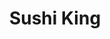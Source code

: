 ---
layout: place
title: "Sushi King"
permalink: /california/alameda/sushi-king.html
stateAbbr: CA
stateName: California
cityName: Alameda
seo:
  name: "Sushi King"
  type: Restaurant
  links: null
description: "Looking for sushi in Alameda, California? Check out Sushi King for a delightful Japanese dining experience. Enjoy a variety of sushi and other dishes in a we..."
place_id: ChIJLQS_-JSGj4ARMSo3akLmz48
photos:
  - name: >-
      places/ChIJLQS_-JSGj4ARMSo3akLmz48/photos/AeeoHcKubKo1DH9qLb4GB90GVgbRHDwT694_Rx_p63M-LDrBrbP-m1to73ZZAAQsitxBdyzrVA8n1-__cA4SNNd3NXKCvB5uV6cSwJejzxQ62MWeAdUK0FhEPabQtswX2el4wV6t3twpapVAe00xH7bF9UST-bQeivVM_81xCmOi-bCM5vpIqXsRnQjlBSwk3T9Yq2t66fEsuyXqQXhuBZfJl0vnvq3BJuZ5qWzMgUec8_F1ZEYZpJfJpzcC8iHMtFDdXoctS840fLhlC9cJmHDOV_WXUP9VFuanQhNnIhgJUscsDwQc-x40-t66AotYZk518b0NX5_8x7Kz5R80iDQnla9sqUuB3WTPIp25fItBzXkxqAh5kiTRkvcSZrsO0K1AHQzfNCHE-n4Y73XTXMamr2YYXA8fo9eWdH7JQp_bHcG91g
    widthPx: 4032
    heightPx: 3024
    authorAttributions:
      - displayName: Mark Neveu
        uri: https://maps.google.com/maps/contrib/117586385418851579665
        photoUri: >-
          https://lh3.googleusercontent.com/a-/ALV-UjUeAjl89wiJ8BLi9U-GlutX3Tv7OGqXjbm_2t5Uccc6Jg13dta3=s100-p-k-no-mo
    flagContentUri: >-
      https://www.google.com/local/imagery/report/?cb_client=maps_api_places.places_api&image_key=!1e10!2sCIHM0ogKEICAgICz86bRGw&hl=en-US
    googleMapsUri: >-
      https://www.google.com/maps/place//data=!3m4!1e2!3m2!1sCIHM0ogKEICAgICz86bRGw!2e10!4m2!3m1!1s0x808f8694f8bf042d:0x8fcfe6426a372a31
  - name: >-
      places/ChIJLQS_-JSGj4ARMSo3akLmz48/photos/AeeoHcLgjiae3FH8hj9lFKeIfg3eJAo2E4_PbjM4Rl5NovbcAxe3pVISrIDmdbVSr2FIH8q21CcD8sW8uw5XKlGjHqIbYtuIAozFoP23wQC2xshgHVxx4rmlEhWzx1U3IfWvCK8oP1WRu905VOdfUXSh8CkH3fs1wvtFM3vIWCg6mSTzruuZcLM_fAwDamiDNKNVIti8ak_K4-bv8c1TWHYx3BLB55B8AlfzUSlNtsAM3X55fNY59RXMwQVnWAegWRjpVXNczCeQ3JHW6jmTf0rbpCsEBxrZagm_ry_CQr7BdZ_N9IIHt8YzV5rK9da-1eoxx0AmHqCuPxkEGdn7f17yIaSprrAxAnIoW0kNIV5idkU3fj-klrC7UMCU-WI9KBmOVRWthyUQXX4q5DyxMht6oanSx62G-80ODrUDbUeqXgvy_4ai
    widthPx: 4032
    heightPx: 3024
    authorAttributions:
      - displayName: Susie Wyshak
        uri: https://maps.google.com/maps/contrib/108242834159095333585
        photoUri: >-
          https://lh3.googleusercontent.com/a-/ALV-UjVrlu7Zs0bRkpwAr01Rf3o0iuoXWwOoq4c-RYtDi4WEzhnDbrw=s100-p-k-no-mo
    flagContentUri: >-
      https://www.google.com/local/imagery/report/?cb_client=maps_api_places.places_api&image_key=!1e10!2sCIHM0ogKEICAgIDR0q_9wAE&hl=en-US
    googleMapsUri: >-
      https://www.google.com/maps/place//data=!3m4!1e2!3m2!1sCIHM0ogKEICAgIDR0q_9wAE!2e10!4m2!3m1!1s0x808f8694f8bf042d:0x8fcfe6426a372a31
  - name: >-
      places/ChIJLQS_-JSGj4ARMSo3akLmz48/photos/AeeoHcIufVXXQ7826C1fbuGkznAfdt0TSMu23_8knjc02GwRxZATQNagZC_YrKzs9z68UQCFlhu_7sheogs7kaBKf7kOQKE9dirb4F53Vg1RftLNLpx0Ri4xL89nHfFxMaCh-82bb3Sg2LpdH7eubVPdc1JRvl6hA6HJLM4HnPOJPbsHpLWTshhCodaLdF0scEx0ThHmE_UyOv3wITK6qBgQ0WsiVywuaWRsE65HOnkvUrdnk7AOt3Qaz2WkBheRW5cTMqf43FsStbyBTRwBUV-GXdjiPcPH6nvrqkY_OU8LXc0KhC7b2NwugYi4AQDRjnDv1lLAuyM6stut_tJXUqjpYJG7IemDcuZCjzazYL6r90QH6DpkMFDfPLJx8t5yVU8tjzG9DgSvLXwHkTO3aD3zPT8LDndNaN7SaIPHj4Ya5sdMNTKC
    widthPx: 3024
    heightPx: 4032
    authorAttributions:
      - displayName: Kat Arnett
        uri: https://maps.google.com/maps/contrib/108342425564291407914
        photoUri: >-
          https://lh3.googleusercontent.com/a-/ALV-UjVrxPCwzQa5N5BonhaPm5a1B11r0XY1P44yi_PY9Bl0ui1KpUMG=s100-p-k-no-mo
    flagContentUri: >-
      https://www.google.com/local/imagery/report/?cb_client=maps_api_places.places_api&image_key=!1e10!2sCIHM0ogKEICAgICC6JajzgE&hl=en-US
    googleMapsUri: >-
      https://www.google.com/maps/place//data=!3m4!1e2!3m2!1sCIHM0ogKEICAgICC6JajzgE!2e10!4m2!3m1!1s0x808f8694f8bf042d:0x8fcfe6426a372a31
  - name: >-
      places/ChIJLQS_-JSGj4ARMSo3akLmz48/photos/AeeoHcJYII2ksnUsAX3z7q7XscP36C5IUtj4CItQyGRZD5I-3Po9hPoyGIKpKx29vNqaMRkFeVyJ7oTCkl6_zglhER_N5ZDZUVxGxNU_aF_1nhWeEvNIcoaw3gqM0rMlvdDM4cfde3t9COe74xxPYq8KTBmacsibrA7i8ksFbOKZx_Zoh7J3yt72nwLyHldZkbFQkz0wcMxoQtnU5YhxLK7TpAfrskNcY-B1m8P-pdSc8NWHdsNXke9xo-1T_ZCjgzFFmYNrVsxyZboPfQJbLwPHY5yYD4zJf-1Gxl0ZXGzQEvY2r7IWBl6LlcCZjzoMzwaYZq7dlRkaJmeKNvt8bJ6GXWhb6v0FZOZpx6Wb9CFTeYO_YGKCOq5vzEYrp26Ypc0KM5okUbAF_WJWkcNEki92exKL0pJFafN78NLPqiGpvOAJUg
    widthPx: 3024
    heightPx: 4032
    authorAttributions:
      - displayName: Kat Arnett
        uri: https://maps.google.com/maps/contrib/108342425564291407914
        photoUri: >-
          https://lh3.googleusercontent.com/a-/ALV-UjVrxPCwzQa5N5BonhaPm5a1B11r0XY1P44yi_PY9Bl0ui1KpUMG=s100-p-k-no-mo
    flagContentUri: >-
      https://www.google.com/local/imagery/report/?cb_client=maps_api_places.places_api&image_key=!1e10!2sCIHM0ogKEICAgICC6Ja5Hw&hl=en-US
    googleMapsUri: >-
      https://www.google.com/maps/place//data=!3m4!1e2!3m2!1sCIHM0ogKEICAgICC6Ja5Hw!2e10!4m2!3m1!1s0x808f8694f8bf042d:0x8fcfe6426a372a31
  - name: >-
      places/ChIJLQS_-JSGj4ARMSo3akLmz48/photos/AeeoHcLPAU_XmqkAs9dA7LHUTOKp3BWAV5ijVlTqn4UdGjjEpe2bSvIAScDL7W7S3uYqOAHxi9myOvi0T60Xle84cJnije0P4bd6Mebqa4LyrkcPN3JXzV2MNmAW1AAosZUHVhR_O_27NOaw6DGfcXZMqX1zbcOLV4lyoyuYCN2tU-_lmtDc9MN2iYJ_aQotO5sCjzvdFSjHvkAAzVq-Mvc9L9pzyfm0TSQCC5jD48OfpKh-oh2-Vf2K_YnqTG2MOJGuCNgc-CW5ZJcjElK5Kmpqjiuy6ANUiN5GRcTgy790Q8nKY7JsCxrub3gn4KCOWn3Erv4BbkAJllm3AJooQ-Ahbg4vPCT2d0aL6nHQKbQsUJ9IkIB8OXZNBo3bLZh94xmadj3d9uUdzPtIJ6ttJe4D8uwyMu79YDe19hfgGK3F5VI
    widthPx: 3000
    heightPx: 4000
    authorAttributions:
      - displayName: Curry Forrer
        uri: https://maps.google.com/maps/contrib/101848621876631257547
        photoUri: >-
          https://lh3.googleusercontent.com/a-/ALV-UjXeLEc6pOVef-3P4t4OdZc4K1k-P7z_w5Leqc6IKIu-2cMh21LxQA=s100-p-k-no-mo
    flagContentUri: >-
      https://www.google.com/local/imagery/report/?cb_client=maps_api_places.places_api&image_key=!1e10!2sCIHM0ogKEICAgIDxytmXAQ&hl=en-US
    googleMapsUri: >-
      https://www.google.com/maps/place//data=!3m4!1e2!3m2!1sCIHM0ogKEICAgIDxytmXAQ!2e10!4m2!3m1!1s0x808f8694f8bf042d:0x8fcfe6426a372a31
  - name: >-
      places/ChIJLQS_-JSGj4ARMSo3akLmz48/photos/AeeoHcIPQ3GY3WIMYq3N_SpTljj0vX2DyokMcXb2B-R_5lLVT7zQtbpUaJyV8xBiXPkcDTc2bcKHyWI-rfR5Hwra2FdKIA3K2pQwH_G8SzNy1vGqoedLslfaF5AmomDa0tmDeOujvm0_fAOE8hrjdTZARtC-Ss8BMaQUGwOyqtIeAX9aJGjF7Msn-M7OXv3Eka8HFo-3ULI1oSuUPuXzaX0oRGwFuZJ0J4CEOSrZ_EGdvFsSLeuO464pCRCj1QDKl_QBE0eLC1zxDgvZ94wMmS794gUOyBKY-8ARoGi93a50XBEEleNz067m2_vHFAAWfztcNYzrAFUFC6OW6wg7_dACFNcnp-wbu0BMhKhkKpz_lTFi9Nicb_881t1JBNSFv9o-DCx99xHrQM474gjflIYb8zJnAarLmKcTheCRLi2LJPO-QA
    widthPx: 3024
    heightPx: 4032
    authorAttributions:
      - displayName: Ann Koppuzha
        uri: https://maps.google.com/maps/contrib/102210318785711285666
        photoUri: >-
          https://lh3.googleusercontent.com/a-/ALV-UjVO3YeHTqH12tgfcRhuIGbrltYYaurXBzuiCAIlMS74TM7UdKLIDw=s100-p-k-no-mo
    flagContentUri: >-
      https://www.google.com/local/imagery/report/?cb_client=maps_api_places.places_api&image_key=!1e10!2sCIHM0ogKEICAgIDft43nBA&hl=en-US
    googleMapsUri: >-
      https://www.google.com/maps/place//data=!3m4!1e2!3m2!1sCIHM0ogKEICAgIDft43nBA!2e10!4m2!3m1!1s0x808f8694f8bf042d:0x8fcfe6426a372a31
  - name: >-
      places/ChIJLQS_-JSGj4ARMSo3akLmz48/photos/AeeoHcK9WVo6CiFRlDd9sVcZWROCAglXoPOHozkF_J3wVsBw5MIGiwBgAKV8vrC-mAnT1Ef9Ki_BkGFEOrvoZL1BdHiXzWQDdt-3P10WE97tJtd9DqelsxFi5C7hRP6_l5_GjGEu9g5qz3S-kboWHErX2g_5qugs7nxtVlhb4WzzXqWfPbMyQvY4KwthLToGtMtWyleBKL-KRFFfhBtM4RHW9wt2HPo9MXpnQUfVLRqo5_HWTJWKEsHXqwbu0l5eyJ7IzuJl2v8qXZxCgtrxQeHBJyYXRzgI5G_8wb0jCpZBSeOrftk8jwb3_t8EMeTtGA2eAYzpqn1-JR2yacTyvh9hkIlpMKfw7epBI8oCoKE8Sek1wWRTO7z5ZINnD1o8mgbZtpIs2Zg-zT_6xiDS3gDAeI8SdWSBq547POEYdycJqJpaAA
    widthPx: 3024
    heightPx: 4032
    authorAttributions:
      - displayName: Christine Li
        uri: https://maps.google.com/maps/contrib/111117838905792978188
        photoUri: >-
          https://lh3.googleusercontent.com/a-/ALV-UjXsoXY25-scxx-ToHjSQEm-wVaZBKkF5uFEGkRpXX6lrEy9kN6M=s100-p-k-no-mo
    flagContentUri: >-
      https://www.google.com/local/imagery/report/?cb_client=maps_api_places.places_api&image_key=!1e10!2sCIHM0ogKEICAgID4-KnDdw&hl=en-US
    googleMapsUri: >-
      https://www.google.com/maps/place//data=!3m4!1e2!3m2!1sCIHM0ogKEICAgID4-KnDdw!2e10!4m2!3m1!1s0x808f8694f8bf042d:0x8fcfe6426a372a31
  - name: >-
      places/ChIJLQS_-JSGj4ARMSo3akLmz48/photos/AeeoHcJESdLJ0HVUvK7HAEuC1xsLbzY8ZCzNs9BZez2eJX_YpjMalDwmgaq8YXlqPOoL-ZFCIaFnHhDMGQ4ZHsrmtnpDdwLHZPa9SXaThJKNkq7UEenaf372YaWHq12CPyg3q4QLU7ATx846NGTHT0xqBxWFPyzJWXX1yrfik28sXi7rCuwKlmvXg_jHS7cYODd2qQcSUVf3Any9TUyPHzXxFLMAVnSNyzl2KM8OCAq91UGgcQ8o4maHvxzi6r9ikMq6AYt66hHEmBlumVw2htdsFISB49BkKHM2a6CO8F4HElI4KVSqxkK2150W3QbrtiAe0a63ncdpedAhdPAnVjQHBqYtgUzIDNMIlLMvBeKAXArYDQz1nS4bIWuPzcRPnIuN3e-izezUELrEmjT54eHP8O4bbkJhd2F7qIqhnxoPBzfjag
    widthPx: 3024
    heightPx: 4032
    authorAttributions:
      - displayName: Christine Li
        uri: https://maps.google.com/maps/contrib/111117838905792978188
        photoUri: >-
          https://lh3.googleusercontent.com/a-/ALV-UjXsoXY25-scxx-ToHjSQEm-wVaZBKkF5uFEGkRpXX6lrEy9kN6M=s100-p-k-no-mo
    flagContentUri: >-
      https://www.google.com/local/imagery/report/?cb_client=maps_api_places.places_api&image_key=!1e10!2sCIHM0ogKEICAgICczLGSAg&hl=en-US
    googleMapsUri: >-
      https://www.google.com/maps/place//data=!3m4!1e2!3m2!1sCIHM0ogKEICAgICczLGSAg!2e10!4m2!3m1!1s0x808f8694f8bf042d:0x8fcfe6426a372a31
  - name: >-
      places/ChIJLQS_-JSGj4ARMSo3akLmz48/photos/AeeoHcJ4WfHoSa6UCX1pG6VNtMyBRoNMYstb96uSfZoWr9EcZJz6q7SGCoIvZ5JF4iFpRHLHGcHxfPVpjvt6lBBT2MLGmvlWZj9P11U545fxdduqcSQ958gtpdATuzcBJtiqzcPG4-02Iv5F5vVuhm9irOcYVOoDgj9maGczf2m6c0FifzBORHqMID-4fUdb8LMmwYcyKnNxq7YAS8Lnbt5lt6qYZX6WXO3Fq6U8i10Y4RE2RTkMl4iB8ReZdY5pSY0hPzntr4svTjXi1l7u26n_ni50Rs5ypqjF51dnHTdBAEphUb6IMPRRUcZmWJyWPoeh5p3ST_5rDRbh8OifLGRw-GzZPtS4igwaj46MFvZr66BcEofWM7eLfRYR-hRlpaOTwuk1uCvueOhwX6dwqZUPOLOIdwhIaB77szmbxNBl6icR_SBf
    widthPx: 3024
    heightPx: 4032
    authorAttributions:
      - displayName: Thomas Joseph Perez
        uri: https://maps.google.com/maps/contrib/100278780937646520848
        photoUri: >-
          https://lh3.googleusercontent.com/a-/ALV-UjV-bt7TqnyTiDY-k_PfaFbzYwt50Oi6uRwcuZfap0oI1_6cHiyM3Q=s100-p-k-no-mo
    flagContentUri: >-
      https://www.google.com/local/imagery/report/?cb_client=maps_api_places.places_api&image_key=!1e10!2sCIHM0ogKEICAgICNuKTMywE&hl=en-US
    googleMapsUri: >-
      https://www.google.com/maps/place//data=!3m4!1e2!3m2!1sCIHM0ogKEICAgICNuKTMywE!2e10!4m2!3m1!1s0x808f8694f8bf042d:0x8fcfe6426a372a31
  - name: >-
      places/ChIJLQS_-JSGj4ARMSo3akLmz48/photos/AeeoHcIAIZqik6h-PRq7HkImoq0l0515bDoq1vj-sXLOXCBjEG1MLmRKCKiEvSz2k8qS-lv25ER2jtLu-1SIbC6MeE_2I5ZprRyLPblVI6qz0dEeughtuM_-aLnPqwPDvK94_ULO0BJC65SFA3fNsmRWpo-spzWrlyPQOk8oc8-cc3QkfmxXeqlUiMg5ZHqZPEaAuhF70KuDz7OxbVbPS9OQGvy3K6B8g355Pg0kfjLR0iaBYDpAjSkugb7XL3JlyTLVcACYmEpV8JXNAGw5jzA4USSWeAqFc1gToDpCPDUFwSIvgKUH3hEsHd2bD_jZFSmcVq9uWguMwl_lASl7jCoN3kFjHrpfv3P18JVnGWjaVtvO2zWSCbw3caEhzdo8QCQ0BEAumSDF3uhzuwcI71OBmGk3WQv9Iy8efhuTZOilbG875GC8
    widthPx: 4032
    heightPx: 3024
    authorAttributions:
      - displayName: Kat Arnett
        uri: https://maps.google.com/maps/contrib/108342425564291407914
        photoUri: >-
          https://lh3.googleusercontent.com/a-/ALV-UjVrxPCwzQa5N5BonhaPm5a1B11r0XY1P44yi_PY9Bl0ui1KpUMG=s100-p-k-no-mo
    flagContentUri: >-
      https://www.google.com/local/imagery/report/?cb_client=maps_api_places.places_api&image_key=!1e10!2sCIHM0ogKEICAgICC6Ja5vwE&hl=en-US
    googleMapsUri: >-
      https://www.google.com/maps/place//data=!3m4!1e2!3m2!1sCIHM0ogKEICAgICC6Ja5vwE!2e10!4m2!3m1!1s0x808f8694f8bf042d:0x8fcfe6426a372a31
address: 1650 Park St, Alameda, CA 94501, USA
street: 1650 Park St
city: Alameda
state: CA
zip: '94501'
country: USA
neighborhood: null
latitude: '37.767770'
longitude: '-122.239680'
accessibility_options:
  wheelchairAccessibleParking: true
  wheelchairAccessibleEntrance: true
  wheelchairAccessibleRestroom: true
  wheelchairAccessibleSeating: true
business_status: OPERATIONAL
name: Sushi King
google_maps_links:
  directionsUri: >-
    https://www.google.com/maps/dir//''/data=!4m7!4m6!1m1!4e2!1m2!1m1!1s0x808f8694f8bf042d:0x8fcfe6426a372a31!3e0
  placeUri: https://maps.google.com/?cid=10362754440527030833
  writeAReviewUri: >-
    https://www.google.com/maps/place//data=!4m3!3m2!1s0x808f8694f8bf042d:0x8fcfe6426a372a31!12e1
  reviewsUri: >-
    https://www.google.com/maps/place//data=!4m4!3m3!1s0x808f8694f8bf042d:0x8fcfe6426a372a31!9m1!1b1
  photosUri: >-
    https://www.google.com/maps/place//data=!4m3!3m2!1s0x808f8694f8bf042d:0x8fcfe6426a372a31!10e5
primary_type: Sushi Restaurant
opening_hours:
  regular: null
  current: null
secondary_opening_hours:
  regular:
    weekdayDescriptions: null
    type: null
  current:
    weekdayDescriptions: null
    type: null
phone: null
price_level: null
price_range: null
rating: null
rating_count: 0
website: null
reviews: null
parking_options: null
payment_options: null
allow_dogs: null
curbside_pickup: null
delivery: null
dine_in: null
good_for_children: null
good_for_groups: null
good_for_sports: null
live_music: null
menu_for_children: null
outdoor_seating: null
reservable: null
restroom: null
serves_beer: null
serves_breakfast: null
serves_brunch: null
serves_cocktails: null
serves_coffee: null
serves_dinner: null
serves_dessert: null
serves_lunch: null
serves_vegetarian_food: null
serves_wine: null
takeout: null
summary: null

---